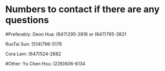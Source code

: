 # Numbers to contact if there are any questions

#Preferably: 
Deon Hua: (647)295-2816 or (647)795-3821
          
RuoTai Sun: (514)796-5176

Cora Lam: (647)524-2682

#Other:
Yu Chen Hou: (226)606-6134

